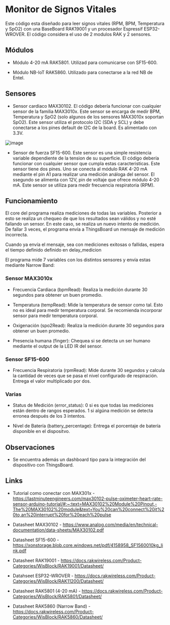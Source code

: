 # Monitor de Signos Vitales

Este código esta diseñado para leer signos vitales (RPM, BPM, Temperatura y SpO2) con una BaseBoard RAK19001 y un procesador Espressif ESP32-WROVER. El código considera el uso
de 2 modulos RAK y 2 sensores.

## Módulos
- Módulo 4-20 mA RAK5801. Utilizad para comunicarse con SF15-600.

- Módulo NB-IoT RAK5860. Utilizado para conectarse a la red NB de Entel.

## Sensores
- Sensor cardiaco MAX30102. El código debería funcionar con cualquier sensor de la familia MAX3010x. Este sensor se encarga de medir BPM, Temperatura y SpO2 (solo algunos de los sensores MAX3010x soportan SpO2). Este sensor utiliza el protocolo I2C (SDA y SCL) y debe conectarse a los pines default de I2C de la board. Es alimentado con 3.3V.
  
![image](https://github.com/pmarconep/Monitor-Remoto-de-Signos-Vitales/assets/49997440/297f6314-ea26-46cc-abbf-30506f8fde7e)

- Sensor de fuerza SF15-600. Este sensor es una simple resistencia variable dependiente de la tension de su superficie. El código debería funcionar con cualquier sensor que cumpla estas caracteristicas. Este sensor tiene dos pines. Uno se conecta al módulo RAK 4-20 mA mediante el pin A1 para realizar una medición análoga del sensor. El ssegundo se alimenta con 12V, pin de voltaje que ofrece módulo 4-20 mA. Este sensor se utiliza para medir frecuencia respiratoria (RPM).

## Funcionamiento

El core del programa realiza mediciones de todas las variables. Posterior a esto se realiza un chequeo de que los resultados sean válidos y no esté fallando un sensor. En este caso, se realiza un nuevo intento de medición. De fallar 3 veces, el programa envía a ThingsBoard un mensaje de medición incorrecta. 

Cuando ya envía el mensaje, sea con mediciones exitosas o fallidas, espera el tiempo definido definido en delay_medicion

El programa mide 7 variables con los distintos sensores y envía estas mediante Narrow Band:

### Sensor MAX3010x
- Frecuencia Cardiaca (bpmRead): Realiza la medición durante 30 segundos para obtener un buen promedio.
  
- Temperatura (tempRead): Mide la temperatura de sensor como tal. Esto no es ideal para medir temperatura corporal. Se recomienda incorporar sensor para medir temperatura corporal.
  
- Oxigenación (spo2Read): Realiza la medición durante 30 segundos para obtener un buen promedio.
  
- Presencia humana (finger): Chequea si se detecta un ser humano mediante el output de la LED IR del sensor. 

### Sensor SF15-600
- Frecuencia Respiratoria (rpmRead): Mide durante 30 segundos y calcula la cantidad de veces que se pasa el nivel configurado de respiración. Entrega el valor multiplicado por dos.

### Varias
- Status de Medición (error_status): 0 si es que todas las mediciones están dentro de rangos esperados. 1 si algúna medición se detecta erronea después de los 3 intentos.
  
- Nivel de Batería (battery_percentage): Entrega el porcentaje de batería disponible en el dispositvo.

## Observaciones

- Se encuentra además un dashboard tipo para la integración del dispositivo con ThingsBoard.

## Links

- Tutorial como conectar con MAX301x - https://lastminuteengineers.com/max30102-pulse-oximeter-heart-rate-sensor-arduino-tutorial/#:~:text=MAX30102%20Module%20Pinout,-The%20MAX30102%20module&text=You%20can%20connect%20it%20to,an%20interrupt%20for%20each%20pulse

- Datasheet MAX30102 - https://www.analog.com/media/en/technical-documentation/data-sheets/MAX30102.pdf
  
- Datasheet SF15-600 - https://xonstorage.blob.core.windows.net/pdf/4158958_SF1560010kg_link.pdf

- Datasheet RAK19001 - https://docs.rakwireless.com/Product-Categories/WisBlock/RAK19001/Datasheet/

- Datahseet ESP32-WROVER - https://docs.rakwireless.com/Product-Categories/WisBlock/RAK11200/Datasheet/

- Datasheet RAK5801 (4-20 mA) - https://docs.rakwireless.com/Product-Categories/WisBlock/RAK5801/Datasheet/

- Datasheet RAK5860 (Narrow Band) - https://docs.rakwireless.com/Product-Categories/WisBlock/RAK5860/Datasheet/
